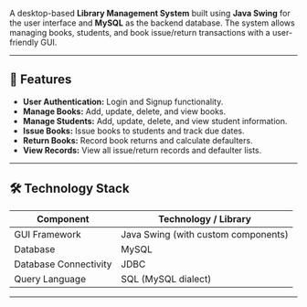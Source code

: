 A desktop-based **Library Management System** built using **Java Swing** for the user interface and **MySQL** as the backend database. The system allows managing books, students, and book issue/return transactions with a user-friendly GUI.

---

## 🚩 Features

- **User Authentication:** Login and Signup functionality.
- **Manage Books:** Add, update, delete, and view books.
- **Manage Students:** Add, update, delete, and view student information.
- **Issue Books:** Issue books to students and track due dates.
- **Return Books:** Record book returns and calculate defaulters.
- **View Records:** View all issue/return records and defaulter lists.

---

## 🛠 Technology Stack

| Component          | Technology / Library                  |
|--------------------|-------------------------------------|
| GUI Framework      | Java Swing (with custom components)  |
| Database           | MySQL                               |
| Database Connectivity | JDBC                             |
| Query Language     | SQL (MySQL dialect)                  |

---
